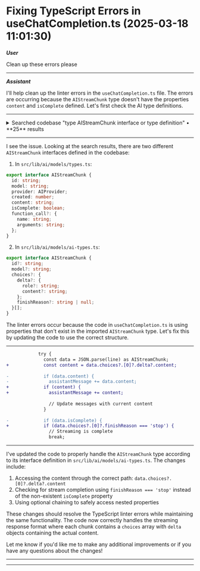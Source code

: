 <!-- Generated by SpecStory -->

# Fixing TypeScript Errors in useChatCompletion.ts (2025-03-18 11:01:30)

_**User**_

Clean up these errors please

---

_**Assistant**_

I'll help clean up the linter errors in the `useChatCompletion.ts` file. The errors are occurring because the `AIStreamChunk` type doesn't have the properties `content` and `isComplete` defined. Let's first check the AI type definitions.

---

<details>
            <summary>Searched codebase "type AIStreamChunk interface or type definition" • **25** results</summary>
        
| File | Lines |
|------|-------|
| `src/lib/ai/models/types.ts` | L96-112 |
| `src/lib/ai/models/ai-types.ts` | L53-68 |
| `src/lib/ai/models/ai-types.ts` | L105-122 |
| `src/lib/ai/models/types.ts` | L251-260 |
| `src/lib/ai/services/together.ts` | L1-8 |
| `src/lib/ai/providers/together.ts` | L1-17 |
| `src/lib/ai/error-handling.ts` | L18-28 |
| `src/lib/ai/services/response-generation.ts` | L177-242 |
| `src/lib/ai/services/response-generation.ts` | L1-15 |
| `src/components/ai/chat/useChatCompletion.ts` | L1-12 |
| `src/lib/ai/providers/together.ts` | L259-279 |
| `src/lib/ai/providers/together.ts` | L169-237 |
| `src/lib/ai/models/types.ts` | L260-271 |
| `src/components/ai/chat/useChatCompletion.ts` | L86-154 |
| `src/lib/ai/models/ai-types.ts` | L94-105 |
| `src/pages/api/ai/completion.ts` | L83-134 |
| `src/lib/ai/providers/together.ts` | L237-259 |
| `src/lib/ai/services/together.ts` | L24-70 |
| `src/lib/ai/providers/together.ts` | L100-169 |
| `src/lib/ai/providers/together.ts` | L35-100 |
| `src/tests/ai/response-generation.test.ts` | L229-288 |
| `src/lib/ai/models/types.ts` | L27-35 |
| `src/components/ai/chat/useChatCompletion.ts` | L53-86 |
| `src/lib/ai/models/types.ts` | L11-27 |
| `src/lib/ai/types.ts` | L8-16 |

</details>

---

I see the issue. Looking at the search results, there are two different `AIStreamChunk` interfaces defined in the codebase:

1. In `src/lib/ai/models/types.ts`:
```typescript
export interface AIStreamChunk {
  id: string;
  model: string;
  provider: AIProvider;
  created: number;
  content: string;
  isComplete: boolean;
  function_call?: {
    name: string;
    arguments: string;
  };
}
```

2. In `src/lib/ai/models/ai-types.ts`:
```typescript
export interface AIStreamChunk {
  id?: string;
  model?: string;
  choices?: {
    delta?: {
      role?: string;
      content?: string;
    };
    finishReason?: string | null;
  }[];
}
```

The linter errors occur because the code in `useChatCompletion.ts` is using properties that don't exist in the imported `AIStreamChunk` type. Let's fix this by updating the code to use the correct structure.

---

```diff
            try {
              const data = JSON.parse(line) as AIStreamChunk;
+             const content = data.choices?.[0]?.delta?.content;
  
-             if (data.content) {
-               assistantMessage += data.content;
+             if (content) {
+               assistantMessage += content;
  
                // Update messages with current content
              }
  
-             if (data.isComplete) {
+             if (data.choices?.[0]?.finishReason === 'stop') {
                // Streaming is complete
                break;
```

---

I've updated the code to properly handle the `AIStreamChunk` type according to its interface definition in `src/lib/ai/models/ai-types.ts`. The changes include:

1. Accessing the content through the correct path: `data.choices?.[0]?.delta?.content`
2. Checking for stream completion using `finishReason === 'stop'` instead of the non-existent `isComplete` property
3. Using optional chaining to safely access nested properties

These changes should resolve the TypeScript linter errors while maintaining the same functionality. The code now correctly handles the streaming response format where each chunk contains a `choices` array with `delta` objects containing the actual content.

Let me know if you'd like me to make any additional improvements or if you have any questions about the changes!

---



---

